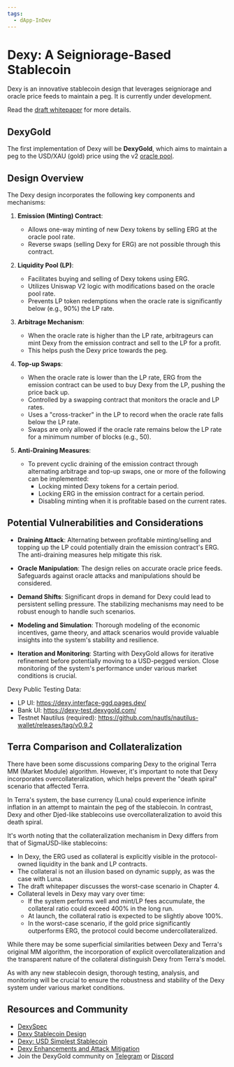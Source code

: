 ```yaml
---
tags:
  - dApp-InDev
---
```


# Dexy: A Seigniorage-Based Stablecoin

Dexy is an innovative stablecoin design that leverages seigniorage and oracle price feeds to maintain a peg. It is currently under development.

Read the [draft whitepaper](../assets/pdf/dexy.pdf) for more details.

## DexyGold

The first implementation of Dexy will be **DexyGold**, which aims to maintain a peg to the USD/XAU (gold) price using the v2 [oracle pool](oracles.md).

## Design Overview

The Dexy design incorporates the following key components and mechanisms:

1. **Emission (Minting) Contract**: 
   - Allows one-way minting of new Dexy tokens by selling ERG at the oracle pool rate.
   - Reverse swaps (selling Dexy for ERG) are not possible through this contract.

2. **Liquidity Pool (LP)**:
   - Facilitates buying and selling of Dexy tokens using ERG.
   - Utilizes Uniswap V2 logic with modifications based on the oracle pool rate.
   - Prevents LP token redemptions when the oracle rate is significantly below (e.g., 90%) the LP rate.

3. **Arbitrage Mechanism**:
   - When the oracle rate is higher than the LP rate, arbitrageurs can mint Dexy from the emission contract and sell to the LP for a profit.
   - This helps push the Dexy price towards the peg.

4. **Top-up Swaps**:
   - When the oracle rate is lower than the LP rate, ERG from the emission contract can be used to buy Dexy from the LP, pushing the price back up.
   - Controlled by a swapping contract that monitors the oracle and LP rates.
   - Uses a "cross-tracker" in the LP to record when the oracle rate falls below the LP rate.
   - Swaps are only allowed if the oracle rate remains below the LP rate for a minimum number of blocks (e.g., 50).

5. **Anti-Draining Measures**:
   - To prevent cyclic draining of the emission contract through alternating arbitrage and top-up swaps, one or more of the following can be implemented:
     - Locking minted Dexy tokens for a certain period.
     - Locking ERG in the emission contract for a certain period.
     - Disabling minting when it is profitable based on the current rates.

## Potential Vulnerabilities and Considerations

- **Draining Attack**: Alternating between profitable minting/selling and topping up the LP could potentially drain the emission contract's ERG. The anti-draining measures help mitigate this risk.

- **Oracle Manipulation**: The design relies on accurate oracle price feeds. Safeguards against oracle attacks and manipulations should be considered.

- **Demand Shifts**: Significant drops in demand for Dexy could lead to persistent selling pressure. The stabilizing mechanisms may need to be robust enough to handle such scenarios.

- **Modeling and Simulation**: Thorough modeling of the economic incentives, game theory, and attack scenarios would provide valuable insights into the system's stability and resilience.

- **Iteration and Monitoring**: Starting with DexyGold allows for iterative refinement before potentially moving to a USD-pegged version. Close monitoring of the system's performance under various market conditions is crucial.

Dexy Public Testing Data:

- LP UI: https://dexy.interface-ggd.pages.dev/
- Bank UI: https://dexy-test.dexygold.com/
- Testnet Nautilus (required): https://github.com/nautls/nautilus-wallet/releases/tag/v0.9.2

## Terra Comparison and Collateralization

There have been some discussions comparing Dexy to the original Terra MM (Market Module) algorithm. However, it's important to note that Dexy incorporates overcollateralization, which helps prevent the "death spiral" scenario that affected Terra.

In Terra's system, the base currency (Luna) could experience infinite inflation in an attempt to maintain the peg of the stablecoin. In contrast, Dexy and other Djed-like stablecoins use overcollateralization to avoid this death spiral.

It's worth noting that the collateralization mechanism in Dexy differs from that of SigmaUSD-like stablecoins:

- In Dexy, the ERG used as collateral is explicitly visible in the protocol-owned liquidity in the bank and LP contracts.
- The collateral is not an illusion based on dynamic supply, as was the case with Luna.
- The draft whitepaper discusses the worst-case scenario in Chapter 4.
- Collateral levels in Dexy may vary over time:
  - If the system performs well and mint/LP fees accumulate, the collateral ratio could exceed 400% in the long run.
  - At launch, the collateral ratio is expected to be slightly above 100%.
  - In the worst-case scenario, if the gold price significantly outperforms ERG, the protocol could become undercollateralized.

While there may be some superficial similarities between Dexy and Terra's original MM algorithm, the incorporation of explicit overcollateralization and the transparent nature of the collateral distinguish Dexy from Terra's model.

As with any new stablecoin design, thorough testing, analysis, and monitoring will be crucial to ensure the robustness and stability of the Dexy system under various market conditions.

## Resources and Community

- [DexySpec](https://github.com/ergoplatform/ergo-jde/blob/main/kiosk/src/test/scala/kiosk/dexy/DexySpec.scala)
- [Dexy Stablecoin Design](https://github.com/ergoplatform/ergo-jde/blob/main/kiosk/src/test/scala/kiosk/dexy/Dexy.md)
- [Dexy: USD Simplest Stablecoin](https://www.ergoforum.org/t/dexy-usd-simplest-stablecoin-design/1430)
- [Dexy Enhancements and Attack Mitigation](https://github.com/ergoplatform/ergo-jde/blob/main/kiosk/src/test/scala/kiosk/dexy)
- Join the DexyGold community on [Telegram](https://t.me/dexygold) or [Discord](https://discord.gg/ergo-platform-668903786361651200)